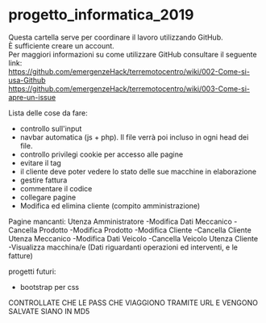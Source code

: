 # progetto_informatica_2019
Questa cartella serve per coordinare il lavoro utilizzando GitHub.  
È sufficiente creare un account.  
Per maggiori informazioni su come utilizzare GitHub consultare il seguente link:  
https://github.com/emergenzeHack/terremotocentro/wiki/002-Come-si-usa-Github  
https://github.com/emergenzeHack/terremotocentro/wiki/003-Come-si-apre-un-issue
  
Lista delle cose da fare:
  - controllo sull'input
  - navbar automatica (js + php). Il file verrà poi incluso in ogni head dei file.
  - controllo privilegi cookie per accesso alle pagine
  - evitare il tag <center>
  - il cliente deve poter vedere lo stato delle sue macchine in elaborazione
  - gestire fattura
  - commentare il codice
  - collegare pagine
  - Modifica ed elimina cliente (compito amministrazione)
 
Pagine mancanti:
  Utenza Amministratore
    -Modifica Dati Meccanico
    -Cancella Prodotto
    -Modifica Prodotto
    -Modifica Cliente
    -Cancella Cliente
  Utenza Meccanico
    -Modifica Dati Veicolo
    -Cancella Veicolo
  Utenza Cliente
    -Visualizza macchina/e (Dati riguardanti operazioni ed interventi, e le fatture)
  
progetti futuri:
  - bootstrap per css 

CONTROLLATE CHE LE PASS CHE VIAGGIONO TRAMITE URL E VENGONO SALVATE SIANO IN MD5
